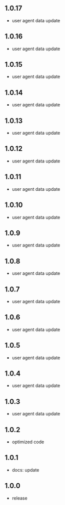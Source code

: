 ## 1.0.17

- user agent data update

## 1.0.16

- user agent data update

## 1.0.15

- user agent data update

## 1.0.14

- user agent data update

## 1.0.13

- user agent data update

## 1.0.12

- user agent data update

## 1.0.11

- user agent data update

## 1.0.10

- user agent data update

## 1.0.9

- user agent data update

## 1.0.8

- user agent data update

## 1.0.7

- user agent data update

## 1.0.6

- user agent data update

## 1.0.5

- user agent data update

## 1.0.4

- user agent data update

## 1.0.3

- user agent data update

## 1.0.2

- optimized code

## 1.0.1

- docs: update

## 1.0.0

- release
